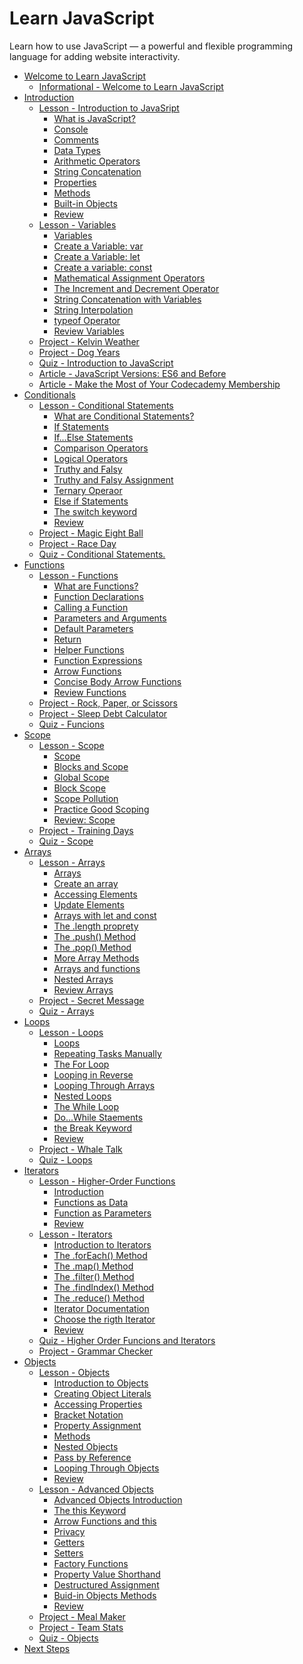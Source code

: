 # Learn JavaScript

Learn how to use JavaScript — a powerful and flexible programming language for adding website interactivity.

<ul>
    <li>
        <a href="https://github.com/somekindofwallflower/codecademy-learn-javascript/tree/main/01-Welcome-to-Learn-JavaScript/1-Welcome-to-Learn-JavaScript">
        Welcome to Learn JavaScript
        </a>
        <ul>
            <li>
             <a href="https://github.com/somekindofwallflower/codecademy-learn-javascript/tree/main/01-Welcome-to-Learn-JavaScript/1-Welcome-to-Learn-JavaScript">
                Informational - Welcome to Learn JavaScript
            </a>
        </li>
        </ul>
    </li>
     <li>
        <a href="https://github.com/somekindofwallflower/codecademy-learn-javascript/tree/main/02-Introduction">
        Introduction
        </a>
        <ul>
            <li>
                <a href="https://github.com/somekindofwallflower/codecademy-learn-javascript/tree/main/02-Introduction/1-Introduction-to-JavaScript">
                    Lesson - Introduction to JavaSript
                </a>
                <ul>
                    <li>
                        <a href="https://github.com/somekindofwallflower/codecademy-learn-javascript/tree/main/02-Introduction/1-Introduction-to-JavaScript/01-What-is-JavaScript">
                        What is JavaScript?
                        </a>
                    </li>
                     <li>
                        <a href="https://github.com/somekindofwallflower/codecademy-learn-javascript/tree/main/02-Introduction/1-Introduction-to-JavaScript/02-Console">
                        Console
                        </a>
                    </li>
                     <li>
                        <a href="https://github.com/somekindofwallflower/codecademy-learn-javascript/tree/main/02-Introduction/1-Introduction-to-JavaScript/03-Comments">
                        Comments
                        </a>
                    </li>
                     <li>
                        <a href="https://github.com/somekindofwallflower/codecademy-learn-javascript/tree/main/02-Introduction/1-Introduction-to-JavaScript/04-Data-Types">
                        Data Types
                        </a>
                    </li>
                     <li>
                        <a href="https://github.com/somekindofwallflower/codecademy-learn-javascript/tree/main/02-Introduction/1-Introduction-to-JavaScript/05-Arithmentic-Operators">
                        Arithmetic Operators
                        </a>
                    </li>
                     <li>
                        <a href="https://github.com/somekindofwallflower/codecademy-learn-javascript/tree/main/02-Introduction/1-Introduction-to-JavaScript/06-String-Concatenation">
                        String Concatenation
                        </a>
                    </li>
                     <li>
                        <a href="https://github.com/somekindofwallflower/codecademy-learn-javascript/tree/main/02-Introduction/1-Introduction-to-JavaScript/07-Properties">
                        Properties
                        </a>
                    </li>
                     <li>
                        <a href="https://github.com/somekindofwallflower/codecademy-learn-javascript/tree/main/02-Introduction/1-Introduction-to-JavaScript/08-Methods">
                        Methods
                        </a>
                    </li>
                     <li>
                        <a href="https://github.com/somekindofwallflower/codecademy-learn-javascript/tree/main/02-Introduction/1-Introduction-to-JavaScript/09-Built-in-Objects">
                        Built-in Objects
                        </a>
                    </li>
                     <li>
                        <a href="https://github.com/somekindofwallflower/codecademy-learn-javascript/tree/main/02-Introduction/1-Introduction-to-JavaScript/10-Review">
                        Review
                        </a>
                    </li>
                </ul>
            </li>
            <li>
                <a href="https://github.com/somekindofwallflower/codecademy-learn-javascript/tree/main/02-Introduction/2-Variable">
                    Lesson - Variables
                </a>
                <ul>
                  <li>
                        <a href="https://github.com/somekindofwallflower/codecademy-learn-javascript/tree/main/02-Introduction/2-Variable/01-Variables">
                        Variables
                        </a>
                    </li>
                      <li>
                        <a href="https://github.com/somekindofwallflower/codecademy-learn-javascript/tree/main/02-Introduction/2-Variable/02-Create-a-Variable-var">
                        Create a Variable: var
                        </a>
                    </li>
                      <li>
                        <a href="https://github.com/somekindofwallflower/codecademy-learn-javascript/tree/main/02-Introduction/2-Variable/03-Create-a-Variable-let">
                        Create a Variable: let
                        </a>
                    </li>
                      <li>
                        <a href="https://github.com/somekindofwallflower/codecademy-learn-javascript/tree/main/02-Introduction/2-Variable/04-Create-a-Variable-Const">
                        Create a variable: const
                        </a>
                    </li>
                      <li>
                        <a href="https://github.com/somekindofwallflower/codecademy-learn-javascript/tree/main/02-Introduction/2-Variable/05-Mathematical-Assignment-Operators">
                        Mathematical Assignment Operators
                        </a>
                    </li>
                      <li>
                        <a href="https://github.com/somekindofwallflower/codecademy-learn-javascript/tree/main/02-Introduction/2-Variable/06-The-Increment-and-Decrement-Operator">
                        The Increment and Decrement Operator
                        </a>
                    </li>
                      <li>
                        <a href="https://github.com/somekindofwallflower/codecademy-learn-javascript/tree/main/02-Introduction/2-Variable/07-String-Concatenation-with-Variables">
                        String Concatenation with Variables
                        </a>
                    </li>
                      <li>
                        <a href="https://github.com/somekindofwallflower/codecademy-learn-javascript/tree/main/02-Introduction/2-Variable/08-String-Interpolation">
                        String Interpolation
                        </a>
                    </li>
                      <li>
                        <a href="https://github.com/somekindofwallflower/codecademy-learn-javascript/tree/main/02-Introduction/2-Variable/09-typeof-Operator">
                        typeof Operator
                        </a>
                    </li>
                      <li>
                        <a href="https://github.com/somekindofwallflower/codecademy-learn-javascript/tree/main/02-Introduction/2-Variable/10-Review-Variables">
                        Review Variables
                        </a>
                    </li>
                </ul>
            </li>
            <li>
                 <a href="https://github.com/somekindofwallflower/codecademy-learn-javascript/tree/main/02-Introduction/3-Kelvin-Weather">
                    Project - Kelvin Weather
                </a>
            </li>
            <li>
                 <a href="https://github.com/somekindofwallflower/codecademy-learn-javascript/tree/main/02-Introduction/4-Dog-Years">
                    Project - Dog Years
                </a>
            </li>
            <li>
                <a href="https://github.com/somekindofwallflower/codecademy-learn-javascript/tree/main/02-Introduction/5-Introduction-to-JavaScript">
                    Quiz - Introduction to JavaScript
                </a>
            </li>
            <li>
                 <a href="https://github.com/somekindofwallflower/codecademy-learn-javascript/tree/main/02-Introduction/6-JavaScript-Versions-ES6-and-Before">
                    Article - JavaScript Versions: ES6 and Before
                </a>
            </li>
            <li>
                <a href="https://github.com/somekindofwallflower/codecademy-learn-javascript/tree/main/02-Introduction/7-Make-the-Most-of-Your-Codecademy-Members">
                    Article - Make the Most of Your Codecademy Membership
                </a>
            </li>
        </ul>
    </li>
     <li>
        <a href="https://github.com/somekindofwallflower/codecademy-learn-javascript/tree/main/03-Conditionals">
        Conditionals
        </a>
        <ul>
            <li> 
                <a href="https://github.com/somekindofwallflower/codecademy-learn-javascript/tree/main/03-Conditionals/1-Conditional-Statements">
                        Lesson - Conditional Statements
                </a>
                <ul>
                  <li> 
                <a href="https://github.com/somekindofwallflower/codecademy-learn-javascript/tree/main/03-Conditionals/1-Conditional-Statements/01-What-are-Conditional-Statements">
                        What are Conditional Statements?
                </a>
            </li>
              <li> 
                <a href="https://github.com/somekindofwallflower/codecademy-learn-javascript/tree/main/03-Conditionals/1-Conditional-Statements/02-If-Statement">
                        If Statements
                </a>
            </li>
              <li> 
                <a href="https://github.com/somekindofwallflower/codecademy-learn-javascript/tree/main/03-Conditionals/1-Conditional-Statements/03-If-Else-Statements">
                        If...Else Statements
                </a>
            </li>
              <li> 
                <a href="https://github.com/somekindofwallflower/codecademy-learn-javascript/tree/main/03-Conditionals/1-Conditional-Statements/04-Comparison-Operators">
                        Comparison Operators
                </a>
            </li>
              <li> 
                <a href="https://github.com/somekindofwallflower/codecademy-learn-javascript/tree/main/03-Conditionals/1-Conditional-Statements/05-Logical-Operators">
                        Logical Operators
                </a>
            </li>
              <li> 
                <a href="https://github.com/somekindofwallflower/codecademy-learn-javascript/tree/main/03-Conditionals/1-Conditional-Statements/06-Truthy-and-Falsy">
                        Truthy and Falsy
                </a>
            </li>
              <li> 
                <a href="https://github.com/somekindofwallflower/codecademy-learn-javascript/tree/main/03-Conditionals/1-Conditional-Statements/07-Truthy-and-Falsy-Assignment">
                        Truthy and Falsy Assignment
                </a>
            </li>
              <li> 
                <a href="https://github.com/somekindofwallflower/codecademy-learn-javascript/tree/main/03-Conditionals/1-Conditional-Statements/08-Ternary-Operator">
                        Ternary Operaor
                </a>
            </li>
              <li> 
                <a href="https://github.com/somekindofwallflower/codecademy-learn-javascript/tree/main/03-Conditionals/1-Conditional-Statements/09-Else-If-Statements">
                        Else if Statements
                </a>
            </li>
              <li> 
                <a href="https://github.com/somekindofwallflower/codecademy-learn-javascript/tree/main/03-Conditionals/1-Conditional-Statements/10-The-Switch-Keyword">
                        The switch keyword
                </a>
            </li>
              <li> 
                <a href="https://github.com/somekindofwallflower/codecademy-learn-javascript/tree/main/03-Conditionals/1-Conditional-Statements/11-Review">
                        Review
                </a>
            </li>
                </ul>
            </li>
             <li> 
                <a href="https://github.com/somekindofwallflower/codecademy-learn-javascript/tree/main/03-Conditionals/2-Magic-Eight-Ball">
                        Project - Magic Eight Ball
                </a>
            </li>
             <li> 
                <a href="https://github.com/somekindofwallflower/codecademy-learn-javascript/tree/main/03-Conditionals/3-Race-Day">
                        Project - Race Day
                </a>
            </li>
             <li> 
                <a href="https://github.com/somekindofwallflower/codecademy-learn-javascript/tree/main/03-Conditionals/4-Conditional-Statements">
                        Quiz - Conditional Statements.
                </a>
            </li>
        </ul>
    </li>
     <li>
        <a href="https://github.com/somekindofwallflower/codecademy-learn-javascript/tree/main/04-Functions">
        Functions
        </a>
        <ul>
             <li>
        <a href="https://github.com/somekindofwallflower/codecademy-learn-javascript/tree/main/04-Functions/1-Functions">
       Lesson - Functions
        </a>
        <ul>
         <li>
        <a href="https://github.com/somekindofwallflower/codecademy-learn-javascript/tree/main/04-Functions/1-Functions/01-What-are-Functions">
        What are Functions?
        </a>
    </li>
     <li>
        <a href="https://github.com/somekindofwallflower/codecademy-learn-javascript/tree/main/04-Functions/1-Functions/02-Function-Declaration">
        Function Declarations
        </a>
    </li>
     <li>
        <a href="https://github.com/somekindofwallflower/codecademy-learn-javascript/tree/main/04-Functions/1-Functions/03-Calling-a-Function">
        Calling a Function
        </a>
    </li>
     <li>
        <a href="https://github.com/somekindofwallflower/codecademy-learn-javascript/tree/main/04-Functions/1-Functions/04-Parameters-and-Arguments">
        Parameters and Arguments
        </a>
    </li>
     <li>
        <a href="https://github.com/somekindofwallflower/codecademy-learn-javascript/tree/main/04-Functions/1-Functions/05-Defaul-Parameters">
        Default Parameters
        </a>
    </li>
     <li>
        <a href="https://github.com/somekindofwallflower/codecademy-learn-javascript/tree/main/04-Functions/1-Functions/06-Return">
        Return
        </a>
    </li>
     <li>
        <a href="https://github.com/somekindofwallflower/codecademy-learn-javascript/tree/main/04-Functions/1-Functions/07-Helper-Functions">
        Helper Functions
        </a>
    </li>
     <li>
        <a href="https://github.com/somekindofwallflower/codecademy-learn-javascript/tree/main/04-Functions/1-Functions/08-Function-Expressions">
        Function Expressions
        </a>
    </li>
     <li>
        <a href="https://github.com/somekindofwallflower/codecademy-learn-javascript/tree/main/04-Functions/1-Functions/09-Arrow-Functions">
        Arrow Functions
        </a>
    </li>
     <li>
        <a href="https://github.com/somekindofwallflower/codecademy-learn-javascript/tree/main/04-Functions/1-Functions/10-Concise-Body-Arrow-Functions">
        Concise Body Arrow Functions
        </a>
    </li>
     <li>
        <a href="https://github.com/somekindofwallflower/codecademy-learn-javascript/tree/main/04-Functions/1-Functions/11-Review-Functions">
        Review Functions
        </a>
    </li>
        </ul>
    </li>
     <li>
        <a href="https://github.com/somekindofwallflower/codecademy-learn-javascript/tree/main/04-Functions/2-Rock-Paper-or-Scissors">
        Project - Rock, Paper, or Scissors
        </a>
    </li>
     <li>
        <a href="https://github.com/somekindofwallflower/codecademy-learn-javascript/tree/main/04-Functions/3-Sleep-Debt-Colculator">
        Project - Sleep Debt Calculator
        </a>
    </li>
     <li>
        <a href="https://github.com/somekindofwallflower/codecademy-learn-javascript/tree/main/04-Functions/4-Functions">
        Quiz - Funcions
        </a>
    </li>
        </ul>
    </li>
     <li>
        <a href="https://github.com/somekindofwallflower/codecademy-learn-javascript/tree/main/05-Scope">
        Scope
        </a>
        <ul>
            <li> <a href="https://github.com/somekindofwallflower/codecademy-learn-javascript/tree/main/05-Scope/1-Scope">
            Lesson - Scope
            </a>
            <ul>
             <li> <a href="https://github.com/somekindofwallflower/codecademy-learn-javascript/tree/main/05-Scope/1-Scope/1-Scope">
            Scope
            </a></li>
             <li> <a href=https://github.com/somekindofwallflower/codecademy-learn-javascript/tree/main/05-Scope/1-Scope/2-Block-and-Scope">
            Blocks and Scope
            </a></li>
             <li> <a href="https://github.com/somekindofwallflower/codecademy-learn-javascript/tree/main/05-Scope/1-Scope/3-Global-Scope">
            Global Scope
            </a></li>
             <li> <a href="https://github.com/somekindofwallflower/codecademy-learn-javascript/tree/main/05-Scope/1-Scope/4-Block-Scope">
            Block Scope
            </a></li>
             <li> <a href="https://github.com/somekindofwallflower/codecademy-learn-javascript/tree/main/05-Scope/1-Scope/5-Scope-Pollution">
            Scope Pollution
            </a></li>
             <li> <a href="https://github.com/somekindofwallflower/codecademy-learn-javascript/tree/main/05-Scope/1-Scope/6-Practice-Good-Scoping">
            Practice Good Scoping
            </a></li>
            <li> <a href="https://github.com/somekindofwallflower/codecademy-learn-javascript/tree/main/05-Scope/1-Scope/7-Review-Scope">
            Review: Scope
            </a></li>
            </ul>
            </li>
             <li> <a href="https://github.com/somekindofwallflower/codecademy-learn-javascript/tree/main/05-Scope/2-Training-Days">
            Project - Training Days
            </a></li>
             <li> <a href="https://github.com/somekindofwallflower/codecademy-learn-javascript/tree/main/05-Scope/3-Scope-Quiz">
        Quiz - Scope
        </a></li>
        </ul>
    </li>
     <li>
        <a href="https://github.com/somekindofwallflower/codecademy-learn-javascript/tree/main/06-Arrays">
        Arrays
        </a>
        <ul>
        <li> <a href="https://github.com/somekindofwallflower/codecademy-learn-javascript/tree/main/06-Arrays/1-Arrays">
        Lesson - Arrays
        </a>
        <ul>
        <li>
            <a href="https://github.com/somekindofwallflower/codecademy-learn-javascript/tree/main/06-Arrays/1-Arrays/01-Arrays">
            Arrays
            </a>
        </li>
        <li>
            <a href="https://github.com/somekindofwallflower/codecademy-learn-javascript/tree/main/06-Arrays/1-Arrays/02-Create-an-Array">
            Create an array
            </a>
        </li>
        <li>
            <a href="https://github.com/somekindofwallflower/codecademy-learn-javascript/tree/main/06-Arrays/1-Arrays/03-Accessing-Elements">
            Accessing Elements
            </a>
        </li>
        <li>
            <a href="https://github.com/somekindofwallflower/codecademy-learn-javascript/tree/main/06-Arrays/1-Arrays/04-Update-Elements">
            Update Elements
            </a>
        </li>
        <li>
            <a href="https://github.com/somekindofwallflower/codecademy-learn-javascript/tree/main/06-Arrays/1-Arrays/05-Arrays-with-let-and-const">
            Arrays with let and const
            </a>
        </li>
        <li>
            <a href="https://github.com/somekindofwallflower/codecademy-learn-javascript/tree/main/06-Arrays/1-Arrays/06-The-.length-property">
            The .length proprety
            </a>
        </li>
        <li>
            <a href="https://github.com/somekindofwallflower/codecademy-learn-javascript/tree/main/06-Arrays/1-Arrays/07-The-.push-Method">
            The .push() Method
            </a>
        </li>
        <li>
            <a href="https://github.com/somekindofwallflower/codecademy-learn-javascript/tree/main/06-Arrays/1-Arrays/08-The-.pop-Method">
            The .pop() Method
            </a>
        </li>
        <li>
            <a href="https://github.com/somekindofwallflower/codecademy-learn-javascript/tree/main/06-Arrays/1-Arrays/09-More-Array-Methods">
            More Array Methods
            </a>
        </li>
        <li>
            <a href="https://github.com/somekindofwallflower/codecademy-learn-javascript/tree/main/06-Arrays/1-Arrays/10-Arrays-and-Functions">
            Arrays and functions
            </a>
        </li>
        <li>
            <a href="https://github.com/somekindofwallflower/codecademy-learn-javascript/tree/main/06-Arrays/1-Arrays/11-Nested-Arrays">
            Nested Arrays
            </a>
        </li>
        <li>
            <a href="https://github.com/somekindofwallflower/codecademy-learn-javascript/tree/main/06-Arrays/1-Arrays/12-Review-Arrays">
            Review Arrays
            </a>
        </li>
        </ul>
        </li>
        <li> <a href="https://github.com/somekindofwallflower/codecademy-learn-javascript/tree/main/06-Arrays/2-Secret-Message">
        Project - Secret Message
        </a>
        </li>
        <li> <a href="https://github.com/somekindofwallflower/codecademy-learn-javascript/tree/main/06-Arrays/3-Arrays-Quiz">
        Quiz - Arrays
        </a>
        </li>
        </ul>
    </li>
     <li>
        <a href="https://github.com/somekindofwallflower/codecademy-learn-javascript/tree/main/07-Loops">
        Loops
        </a>
        <ul>
        <li>
         <a href="https://github.com/somekindofwallflower/codecademy-learn-javascript/tree/main/07-Loops/1-Loops">
        Lesson - Loops
        </a>
        <ul>
          <li>
         <a href="https://github.com/somekindofwallflower/codecademy-learn-javascript/tree/main/07-Loops/1-Loops/01-Loops">
        Loops
        </a></li>
          <li>
         <a href="https://github.com/somekindofwallflower/codecademy-learn-javascript/tree/main/07-Loops/1-Loops/02-Repeating-Tasks-Manually">
        Repeating Tasks Manually
        </a></li>
          <li>
         <a href="https://github.com/somekindofwallflower/codecademy-learn-javascript/tree/main/07-Loops/1-Loops/03-The-For-Loop">
        The For Loop
        </a></li>
          <li>
         <a href="https://github.com/somekindofwallflower/codecademy-learn-javascript/tree/main/07-Loops/1-Loops/04-Looping-in-Reverse">
        Looping in Reverse
        </a></li>
          <li>
         <a href="https://github.com/somekindofwallflower/codecademy-learn-javascript/tree/main/07-Loops/1-Loops/05-Looping-through-Arrays">
        Looping Through Arrays
        </a></li>
          <li>
         <a href="https://github.com/somekindofwallflower/codecademy-learn-javascript/tree/main/07-Loops/1-Loops/06-Nested-Loops">
        Nested Loops
        </a></li>
          <li>
         <a href="https://github.com/somekindofwallflower/codecademy-learn-javascript/tree/main/07-Loops/1-Loops/07-The-While-Loop">
        The While Loop
        </a></li>
          <li>
         <a href="https://github.com/somekindofwallflower/codecademy-learn-javascript/tree/main/07-Loops/1-Loops/08-Do-While-Statements">
        Do...While Staements
        </a></li>
          <li>
         <a href="https://github.com/somekindofwallflower/codecademy-learn-javascript/tree/main/07-Loops/1-Loops/09-The-Break-Keyword">
        the Break Keyword
        </a></li>
          <li>
         <a href="https://github.com/somekindofwallflower/codecademy-learn-javascript/tree/main/07-Loops/1-Loops/10-Review">
        Review
        </a></li>
        </ul>
        </li>
        <li>
         <a href="https://github.com/somekindofwallflower/codecademy-learn-javascript/tree/main/07-Loops/2-Whale-Talk">
        Project - Whale Talk
        </a></li>
        <li>
         <a href="https://github.com/somekindofwallflower/codecademy-learn-javascript/tree/main/07-Loops/3-Loop-Quiz">
        Quiz - Loops
        </a></li>
        </ul>
    </li>
     <li>
        <a href="https://github.com/somekindofwallflower/codecademy-learn-javascript/tree/main/08-Iterators">
        Iterators
        </a>
        <ul>
        <li>
         <a href="https://github.com/somekindofwallflower/codecademy-learn-javascript/tree/main/08-Iterators/1-Higher-Order-Functions">
        Lesson - Higher-Order Functions
        </a>
        <ul>
          <li>
         <a href="https://github.com/somekindofwallflower/codecademy-learn-javascript/tree/main/08-Iterators/1-Higher-Order-Functions/1-Introduction">
        Introduction
        </a></li>
          <li>
         <a href="https://github.com/somekindofwallflower/codecademy-learn-javascript/tree/main/08-Iterators/1-Higher-Order-Functions/2-Functions-as-Data">
        Functions as Data
        </a></li>
          <li>
         <a href="https://github.com/somekindofwallflower/codecademy-learn-javascript/tree/main/08-Iterators/1-Higher-Order-Functions/3-Functions-as-Parameters">
        Function as Parameters
        </a></li>
          <li>
         <a href="https://github.com/somekindofwallflower/codecademy-learn-javascript/tree/main/08-Iterators/1-Higher-Order-Functions/4-Review">
        Review
        </a></li>
        </ul>
        </li>
        <li>
         <a href="https://github.com/somekindofwallflower/codecademy-learn-javascript/tree/main/08-Iterators/2-Iterators">
        Lesson - Iterators
        </a>
        <ul>
         <li>
         <a href="https://github.com/somekindofwallflower/codecademy-learn-javascript/tree/main/08-Iterators/2-Iterators/1-Introduction-to-Iterators">
        Introduction to Iterators
        </a></li>
         <li>
         <a href="https://github.com/somekindofwallflower/codecademy-learn-javascript/tree/main/08-Iterators/2-Iterators/2-The-.forEach-Method">
        The .forEach() Method
        </a></li>
         <li>
         <a href="https://github.com/somekindofwallflower/codecademy-learn-javascript/tree/main/08-Iterators/2-Iterators/3-The-.map-Method">
        The .map() Method
        </a></li>
         <li>
         <a href="https://github.com/somekindofwallflower/codecademy-learn-javascript/tree/main/08-Iterators/2-Iterators/4-The-.filter-Method">
        The .filter() Method
        </a></li>
         <li>
         <a href="https://github.com/somekindofwallflower/codecademy-learn-javascript/tree/main/08-Iterators/2-Iterators/5-The-.findIndex-Method">
        The .findIndex() Method
        </a></li>
         <li>
         <a href="https://github.com/somekindofwallflower/codecademy-learn-javascript/tree/main/08-Iterators/2-Iterators/6-The-.reduce-Method">
        The .reduce() Method
        </a></li>
         <li>
         <a href="https://github.com/somekindofwallflower/codecademy-learn-javascript/tree/main/08-Iterators/2-Iterators/7-Iterator-Documentation">
        Iterator Documentation
        </a></li>
         <li>
         <a href="https://github.com/somekindofwallflower/codecademy-learn-javascript/tree/main/08-Iterators/2-Iterators/8-Choose-the-Right-Iterator">
        Choose the rigth Iterator
        </a></li>
         <li>
         <a href="https://github.com/somekindofwallflower/codecademy-learn-javascript/tree/main/08-Iterators/2-Iterators/9-Review">
        Review
        </a></li>
        </ul>
        </li>
        <li>
         <a href="https://github.com/somekindofwallflower/codecademy-learn-javascript/tree/main/08-Iterators/3-Higher-Order-Functions-and-Iterators">
        Quiz - Higher Order Funcions and Iterators
        </a></li>
        <li>
         <a href="https://github.com/somekindofwallflower/codecademy-learn-javascript/tree/main/08-Iterators/4-Grammar-Checker">
        Project - Grammar Checker
        </a></li>
        </ul>
    </li>
     <li>
        <a href="https://github.com/somekindofwallflower/codecademy-learn-javascript/tree/main/09-Objects">
        Objects
        </a>
        <ul>
           <li>
        <a href="https://github.com/somekindofwallflower/codecademy-learn-javascript/tree/main/09-Objects/1-Objects">
        Lesson - Objects
        </a>
        <ul>
          <li>
        <a href="https://github.com/somekindofwallflower/codecademy-learn-javascript/tree/main/09-Objects/1-Objects/01-Introduction-to-Objects">
        Introduction to Objects
        </a>
    </li>
      <li>
        <a href="https://github.com/somekindofwallflower/codecademy-learn-javascript/tree/main/09-Objects/1-Objects/02-Creating-Object-Literals">
        Creating Object Literals
        </a>
    </li>
      <li>
        <a href="https://github.com/somekindofwallflower/codecademy-learn-javascript/tree/main/09-Objects/1-Objects/03-Accessing-Properties">
        Accessing Properties
        </a>
    </li>
      <li>
        <a href="https://github.com/somekindofwallflower/codecademy-learn-javascript/tree/main/09-Objects/1-Objects/04-Bracket-Notation">
        Bracket Notation
        </a>
    </li>
      <li>
        <a href="https://github.com/somekindofwallflower/codecademy-learn-javascript/tree/main/09-Objects/1-Objects/05-Propery-Assignment">
        Property Assignment
        </a>
    </li>
      <li>
        <a href="https://github.com/somekindofwallflower/codecademy-learn-javascript/tree/main/09-Objects/1-Objects/06-Methods">
        Methods
        </a>
    </li>
      <li>
        <a href="https://github.com/somekindofwallflower/codecademy-learn-javascript/tree/main/09-Objects/1-Objects/07-Nested-Objects">
        Nested Objects
        </a>
    </li>
      <li>
        <a href="https://github.com/somekindofwallflower/codecademy-learn-javascript/tree/main/09-Objects/1-Objects/08-Pass-by-Reference">
        Pass by Reference
        </a>
    </li>
      <li>
        <a href="https://github.com/somekindofwallflower/codecademy-learn-javascript/tree/main/09-Objects/1-Objects/09-Looping-Through-Objects">
        Looping Through Objects
        </a>
    </li>
      <li>
        <a href="https://github.com/somekindofwallflower/codecademy-learn-javascript/tree/main/09-Objects/1-Objects/10-Review">
        Review
        </a>
    </li>
        </ul>
    </li>
       <li>
        <a href="https://github.com/somekindofwallflower/codecademy-learn-javascript/tree/main/09-Objects/2-Advanced-Objects">
        Lesson - Advanced Objects
        </a>
        <ul>
         <li>
        <a href="https://github.com/somekindofwallflower/codecademy-learn-javascript/tree/main/09-Objects/2-Advanced-Objects/01-Advanced-Objects-Introduction">
        Advanced Objects Introduction
        </a>
    </li>
     <li>
        <a href="https://github.com/somekindofwallflower/codecademy-learn-javascript/tree/main/09-Objects/2-Advanced-Objects/02-The-this-Keyword">
        The this Keyword
        </a>
    </li>
     <li>
        <a href="https://github.com/somekindofwallflower/codecademy-learn-javascript/tree/main/09-Objects/2-Advanced-Objects/03-Arrow-Functions-and-this">
        Arrow Functions and this
        </a>
    </li>
     <li>
        <a href="https://github.com/somekindofwallflower/codecademy-learn-javascript/tree/main/09-Objects/2-Advanced-Objects/04-Privacy">
        Privacy
        </a>
    </li>
     <li>
        <a href="https://github.com/somekindofwallflower/codecademy-learn-javascript/tree/main/09-Objects/2-Advanced-Objects/05-Getters">
        Getters
        </a>
    </li>
     <li>
        <a href="https://github.com/somekindofwallflower/codecademy-learn-javascript/tree/main/09-Objects/2-Advanced-Objects/06-Setters">
        Setters
        </a>
    </li>
     <li>
        <a href="https://github.com/somekindofwallflower/codecademy-learn-javascript/tree/main/09-Objects/2-Advanced-Objects/07-Factory-Functions">
        Factory Functions
        </a>
    </li>
     <li>
        <a href="https://github.com/somekindofwallflower/codecademy-learn-javascript/tree/main/09-Objects/2-Advanced-Objects/08-Property-Value-Shorthand">
        Property Value Shorthand
        </a>
    </li>
     <li>
        <a href="https://github.com/somekindofwallflower/codecademy-learn-javascript/tree/main/09-Objects/2-Advanced-Objects/09-Destructured-Assignment">
        Destructured Assignment
        </a>
    </li>
     <li>
        <a href="https://github.com/somekindofwallflower/codecademy-learn-javascript/tree/main/09-Objects/2-Advanced-Objects/10-Built-in-Object-Methods">
        Buid-in Objects Methods
        </a>
    </li>
     <li>
        <a href="https://github.com/somekindofwallflower/codecademy-learn-javascript/tree/main/09-Objects/2-Advanced-Objects/11-Review">
        Review
        </a>
    </li>
        </ul>
    </li>
       <li>
        <a href="https://github.com/somekindofwallflower/codecademy-learn-javascript/tree/main/09-Objects/3-Meal-Maker">
        Project - Meal Maker
        </a>
    </li>
       <li>
        <a href="https://github.com/somekindofwallflower/codecademy-learn-javascript/tree/main/09-Objects/4-Team-Stats">
        Project - Team Stats
        </a>
    </li>
       <li>
        <a href="https://github.com/somekindofwallflower/codecademy-learn-javascript/tree/main/10-Next-Steps/5-Objects-Quiz">
        Quiz - Objects
        </a>
    </li>
        </ul>
    </li>
    <li>
        <a href="https://github.com/somekindofwallflower/codecademy-learn-javascript/tree/main/10-Next-Steps/1-Learn-JavaScript-Next-Steps">
        Next Steps
        </a>
    </li>
</ul>
